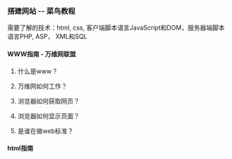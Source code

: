 ### 搭建网站 -- 菜鸟教程

需要了解的技术：html, css, 客户端脚本语言JavaScript和DOM，服务器端脚本语言PHP, ASP， XML和SQL

#### WWW指南 - 万维网联盟

1. 什么是www？

2. 万维网如何工作？

3. 浏览器如何获取网页？

4. 浏览器如何显示页面？

5. 是谁在做web标准？


#### html指南

